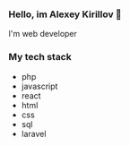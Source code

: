 ### Hello, im Alexey Kirillov 👋

I'm web developer

### My tech stack
* php
* javascript
* react
* html
* css
* sql
* laravel
<!--
**chlz-chlz/chlz-chlz** is a ✨ _special_ ✨ repository because its `README.md` (this file) appears on your GitHub profile.

Here are some ideas to get you started:

- 🔭 I’m currently working on ...
- 🌱 I’m currently learning ...
- 👯 I’m looking to collaborate on ...
- 🤔 I’m looking for help with ...
- 💬 Ask me about ...
- 📫 How to reach me: ...
- 😄 Pronouns: ...
- ⚡ Fun fact: ...
-->
